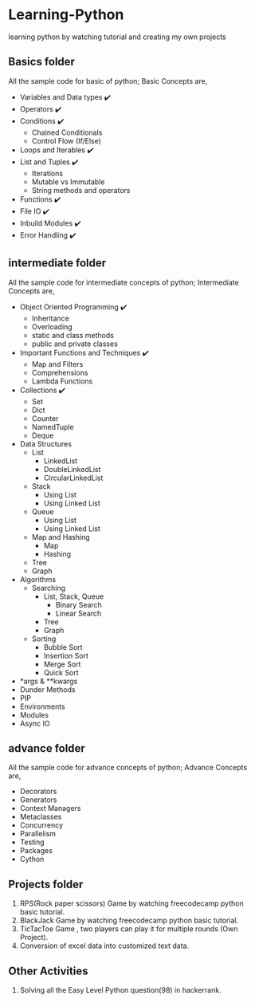 # Learning-Python
learning python by watching tutorial and creating my own projects

## Basics folder 
  All the sample code for basic of python;
  Basic Concepts are,
  - Variables and Data types :heavy_check_mark:
  - Operators :heavy_check_mark:
  - Conditions :heavy_check_mark:
    - Chained Conditionals
    - Control Flow (If/Else)
  - Loops and Iterables :heavy_check_mark:
  - List and Tuples :heavy_check_mark:
    - Iterations
    - Mutable vs Immutable
    - String methods and operators
  - Functions :heavy_check_mark:
  - File IO :heavy_check_mark:
  - Inbuild Modules :heavy_check_mark:
  - Error Handling :heavy_check_mark:

## intermediate folder
  All the sample code for intermediate concepts of python;
  Intermediate Concepts are,
  - Object Oriented Programming :heavy_check_mark:
    - Inheritance
    - Overloading
    - static and class methods
    - public and private classes
  - Important Functions and Techniques :heavy_check_mark:
    - Map and Filters
    - Comprehensions
    - Lambda Functions
  - Collections :heavy_check_mark:
    - Set
    - Dict
    - Counter
    - NamedTuple
    - Deque
  - Data Structures
    - List
      - LinkedList
      - DoubleLinkedList
      - CircularLinkedList
    - Stack
      - Using List
      - Using Linked List
    - Queue
      - Using List
      - Using Linked List
    - Map and Hashing
      - Map
      - Hashing
    - Tree
    - Graph
  - Algorithms
    - Searching
      - List, Stack, Queue
        - Binary Search
        - Linear Search
      - Tree
      - Graph
    - Sorting
      - Bubble Sort
      - Insertion Sort
      - Merge Sort
      - Quick Sort
  - *args & **kwargs
  - Dunder Methods
  - PIP
  - Environments
  - Modules
  - Async IO

## advance folder
  All the sample code for advance concepts of python;
  Advance Concepts are,
  - Decorators
  - Generators 
  - Context Managers
  - Metaclasses
  - Concurrency 
  - Parallelism 
  - Testing
  - Packages
  - Cython

##  Projects folder
  1. RPS(Rock paper scissors) Game by watching freecodecamp python basic tutorial.
  2. BlackJack Game by watching freecodecamp python basic tutorial.
  3. TicTacToe Game , two players can play it for multiple rounds (Own Project).
  4. Conversion of excel data into customized text data.

## Other Activities
  1. Solving all the Easy Level Python question(98) in hackerrank. 
